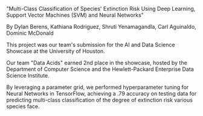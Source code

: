 "Multi-Class Classification of Species' Extinction Risk Using Deep Learning, Support Vector Machines (SVM) and Neural Networks"

By Dylan Berens, Kathiana Rodriguez, Shruti Yenamagandla, Carl Aguinaldo, Dominic McDonald

This project was our team's submission for the AI and Data Science Showcase at the University of Houston.

Our team "Data Acids" earned 2nd place in the showcase, hosted by the Department of Computer Science and the Hewlett-Packard Enterprise Data Science Institute.

By leveraging a parameter grid, we performed hyperparameter tuning for Neural Networks in TensorFlow, achieving a .79 accuracy on testing data for predicting multi-class classification of the degree of extinction risk various species face.
